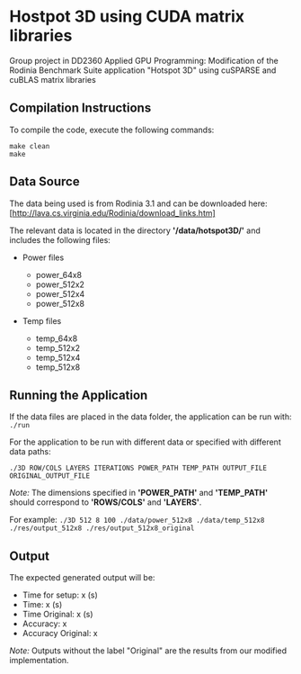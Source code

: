 # Hostpot 3D using CUDA matrix libraries
Group project in DD2360 Applied GPU Programming: Modification of the Rodinia Benchmark Suite application "Hotspot 3D" using cuSPARSE and cuBLAS matrix libraries

## Compilation Instructions
To compile the code, execute the following commands:

```
make clean
make 
```

## Data Source
The data being used is from Rodinia 3.1 and can be downloaded here:
[http://lava.cs.virginia.edu/Rodinia/download_links.htm]

The relevant data is located in the directory **'/data/hotspot3D/'** and includes the following files:
- Power files
    - power_64x8
    - power_512x2
    - power_512x4
    - power_512x8

- Temp files
    - temp_64x8
    - temp_512x2
    - temp_512x4
    - temp_512x8


## Running the Application
If the data files are placed in the data folder, the application can be run with:
`./run`

For the application to be run with different data or specified with different data paths:

`./3D ROW/COLS LAYERS ITERATIONS POWER_PATH TEMP_PATH OUTPUT_FILE ORIGINAL_OUTPUT_FILE`

_Note:_ The dimensions specified in **'POWER_PATH'** and **'TEMP_PATH'** should correspond to **'ROWS/COLS'** and **'LAYERS'**.

For example:
`./3D 512 8 100 ./data/power_512x8 ./data/temp_512x8 ./res/output_512x8 ./res/output_512x8_original`


## Output
The expected generated output will be:

- Time for setup: x (s)
- Time: x (s)
- Time Original: x (s)
- Accuracy: x
- Accuracy Original: x

_Note:_ Outputs without the label "Original" are the results from our modified implementation.